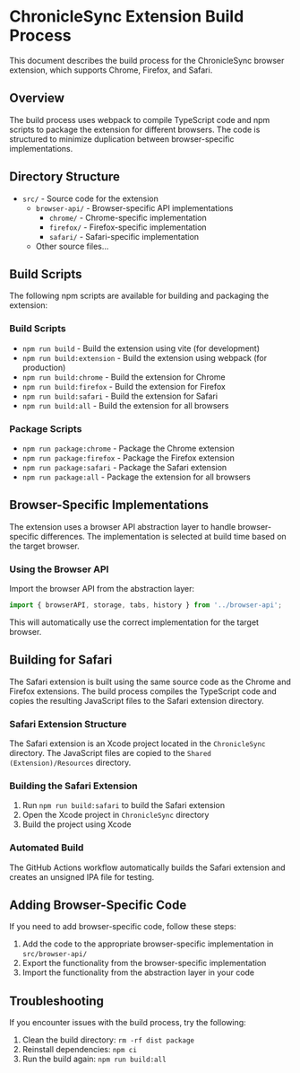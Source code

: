 # ChronicleSync Extension Build Process

This document describes the build process for the ChronicleSync browser extension, which supports Chrome, Firefox, and Safari.

## Overview

The build process uses webpack to compile TypeScript code and npm scripts to package the extension for different browsers. The code is structured to minimize duplication between browser-specific implementations.

## Directory Structure

- `src/` - Source code for the extension
  - `browser-api/` - Browser-specific API implementations
    - `chrome/` - Chrome-specific implementation
    - `firefox/` - Firefox-specific implementation
    - `safari/` - Safari-specific implementation
  - Other source files...

## Build Scripts

The following npm scripts are available for building and packaging the extension:

### Build Scripts

- `npm run build` - Build the extension using vite (for development)
- `npm run build:extension` - Build the extension using webpack (for production)
- `npm run build:chrome` - Build the extension for Chrome
- `npm run build:firefox` - Build the extension for Firefox
- `npm run build:safari` - Build the extension for Safari
- `npm run build:all` - Build the extension for all browsers

### Package Scripts

- `npm run package:chrome` - Package the Chrome extension
- `npm run package:firefox` - Package the Firefox extension
- `npm run package:safari` - Package the Safari extension
- `npm run package:all` - Package the extension for all browsers

## Browser-Specific Implementations

The extension uses a browser API abstraction layer to handle browser-specific differences. The implementation is selected at build time based on the target browser.

### Using the Browser API

Import the browser API from the abstraction layer:

```typescript
import { browserAPI, storage, tabs, history } from '../browser-api';
```

This will automatically use the correct implementation for the target browser.

## Building for Safari

The Safari extension is built using the same source code as the Chrome and Firefox extensions. The build process compiles the TypeScript code and copies the resulting JavaScript files to the Safari extension directory.

### Safari Extension Structure

The Safari extension is an Xcode project located in the `ChronicleSync` directory. The JavaScript files are copied to the `Shared (Extension)/Resources` directory.

### Building the Safari Extension

1. Run `npm run build:safari` to build the Safari extension
2. Open the Xcode project in `ChronicleSync` directory
3. Build the project using Xcode

### Automated Build

The GitHub Actions workflow automatically builds the Safari extension and creates an unsigned IPA file for testing.

## Adding Browser-Specific Code

If you need to add browser-specific code, follow these steps:

1. Add the code to the appropriate browser-specific implementation in `src/browser-api/`
2. Export the functionality from the browser-specific implementation
3. Import the functionality from the abstraction layer in your code

## Troubleshooting

If you encounter issues with the build process, try the following:

1. Clean the build directory: `rm -rf dist package`
2. Reinstall dependencies: `npm ci`
3. Run the build again: `npm run build:all`